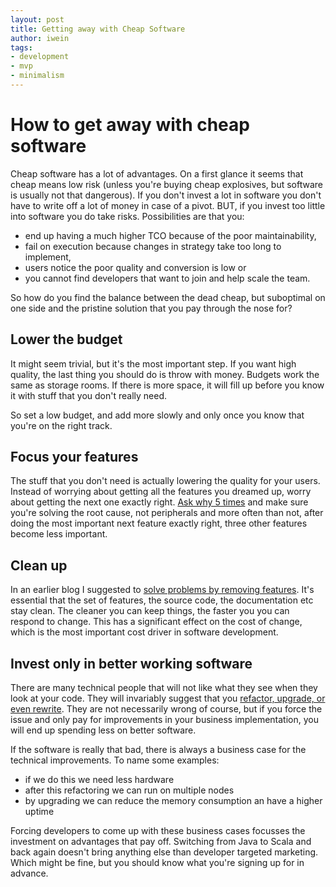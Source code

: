 ```yaml
---
layout: post
title: Getting away with Cheap Software
author: iwein
tags:
- development
- mvp
- minimalism
---
```


How to get away with cheap software
=========================

Cheap software has a lot of advantages. On a first glance it seems that cheap means low risk (unless you're buying cheap explosives, but
software is usually not that dangerous). If you don't invest a lot in software you don't have to write off a lot of
money in case of a pivot. BUT, if you invest too little into software you do take risks. Possibilities are that
you:

- end up having a much higher TCO because of the poor maintainability,
- fail on execution because changes in strategy take too long to implement,
- users notice the poor quality and conversion is low or
- you cannot find developers that want to join and help scale the team.

So how do you find the balance between the dead cheap, but suboptimal on one side and the pristine solution that you pay
through the nose for?

## Lower the budget

It might seem trivial, but it's the most important step. If you want high quality, the last thing you should do is throw
with money. Budgets work the same as storage rooms. If there is more space, it will fill up before you know it with
stuff that you don't really need.

So set a low budget, and add more slowly and only once you know that you're on the right track.


## Focus your features

The stuff that you don't need is actually lowering the quality for your users. Instead of worrying about getting all the
features you dreamed up, worry about getting the next one exactly right.
[Ask why 5 times](http://en.wikipedia.org/wiki/5_Whys) and make sure you're solving the root cause, not peripherals and
more often than not, after doing the most important next feature exactly right, three other features become less important.

## Clean up

In an earlier blog I suggested to
[solve problems by removing features](/blog/solve-problems-by-removing-things). It's essential that
the set of features, the source code, the documentation etc stay clean. The cleaner you can keep things, the faster you
you can respond to change. This has a significant effect on the cost of change, which is the most important cost driver
in software development.

## Invest only in better working software

There are many technical people that will not like what they see when they look at your code. They will invariably
suggest that you [refactor, upgrade, or even rewrite](/blog/solve-problems-by-removing-things). They are not necessarily
wrong of course, but if you force the issue and only pay for improvements in your business implementation, you will end up
spending less on better software.

If the software is really that bad, there is always a business case for the technical improvements. To name some examples:

- if we do this we need less hardware
- after this refactoring we can run on multiple nodes
- by upgrading we can reduce the memory consumption an have a higher uptime

Forcing developers to come up with these business cases focusses the investment on advantages that pay off. Switching
from Java to Scala and back again doesn't bring anything else than developer targeted marketing. Which might be fine,
but you should know what you're signing up for in advance.